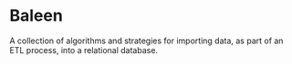 # Baleen
A collection of algorithms and strategies for importing data, as part of an ETL process, into a relational database.

